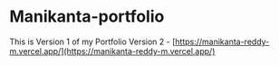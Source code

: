 # Manikanta-portfolio
This is Version 1 of my Portfolio
Version 2 - [https://manikanta-reddy-m.vercel.app/](https://manikanta-reddy-m.vercel.app/)
